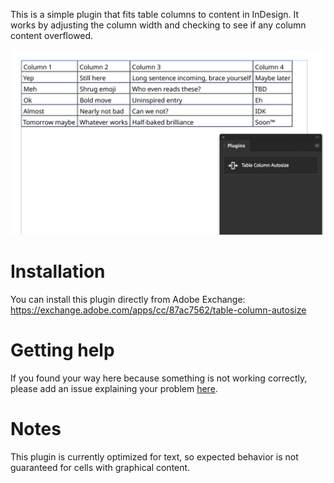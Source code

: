 This is a simple plugin that fits table columns to content in
InDesign. It works by adjusting the column width and checking to see if
any column content overflowed.

![screenshot](screenshot.jpg)

# Installation

You can install this plugin directly from Adobe Exchange:
<https://exchange.adobe.com/apps/cc/87ac7562/table-column-autosize>

# Getting help

If you found your way here because something is not working correctly,
please add an issue explaining your problem
[here](https://github.com/rogerfarrell/InDesign-table-column-autosize/issues).

# Notes

This plugin is currently optimized for text, so expected behavior is not
guaranteed for cells with graphical content.
